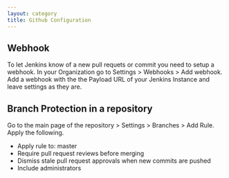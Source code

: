 ```yaml
---
layout: category
title: Github Configuration
---
```


## Webhook

To let Jenkins know of a new pull requets or commit you need to setup a webhook. 
In your Organization go to Settings > Webhooks > Add webhook.
Add a webhook with the the Payload URL of your Jenkins Instance and leave settings as they are.

## Branch Protection in a repository

Go to the main page of the repository > Settings > Branches > Add Rule.
Apply the following.
* Apply rule to: master
* Require pull request reviews before merging 
* Dismiss stale pull request approvals when new commits are pushed
* Include administrators 
